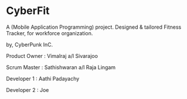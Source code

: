 # CyberFit

A (Mobile Application Programming) project. 
Designed & tailored Fitness Tracker, for workforce organization.





by,
CyberPunk InC.

Product Owner : Vimalraj a/l Sivarajoo

Scrum Master  : Sathishwaran a/l Raja Lingam

Developer 1   : Aathi Padayachy

Developer 2   : Joe

